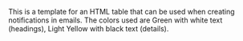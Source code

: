 This is a template for an HTML table that can be used when creating notifications in emails.
The colors used are Green with white text (headings), Light Yellow with black text (details).
